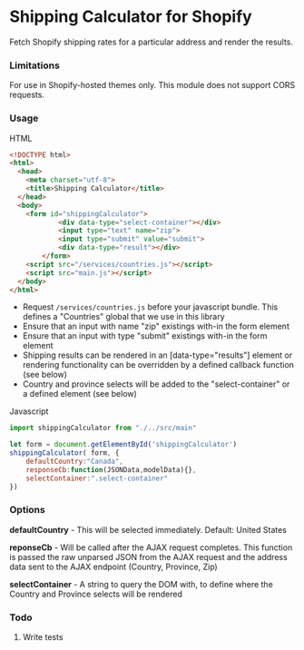 Shipping Calculator for Shopify
==============================
Fetch Shopify shipping rates for a particular address and render the results.

### Limitations

For use in Shopify-hosted themes only. This module does not support CORS requests.

### Usage

HTML
```html
<!DOCTYPE html>
<html>
  <head>
    <meta charset="utf-8">
    <title>Shipping Calculator</title>
  </head>
  <body>
    <form id="shippingCalculator">
			<div data-type="select-container"></div>
			<input type="text" name="zip">
			<input type="submit" value="submit">
			<div data-type="result"></div>
		</form>
    <script src="/services/countries.js"></script>
    <script src="main.js"></script>
  </body>
</html>
```
- Request ```/services/countries.js``` before your javascript bundle. This defines a "Countries" global that we use in this library
- Ensure that an input with name "zip" existings with-in the form element
- Ensure that an input with type "submit" existings with-in the form element
- Shipping results can be rendered in an [data-type="results"] element or rendering functionality can be overridden by a defined callback function (see below)
- Country and province selects will be added to the "select-container" or a defined element (see below)

Javascript
```javascript
import shippingCalculator from "./../src/main"

let form = document.getElementById('shippingCalculator')
shippingCalculator( form, {
	defaultCountry:"Canada",
	responseCb:function(JSONData,modelData){},
	selectContainer:".select-container"
})
```

### Options

**defaultCountry** - This will be selected immediately. Default: United States

**reponseCb** - Will be called after the AJAX request completes. This function is passed the raw unparsed JSON from the AJAX request and the address data sent to the AJAX endpoint (Country, Province, Zip)

**selectContainer** - A string to query the DOM with, to define where the Country and Province selects will be rendered

### Todo
1. Write tests

